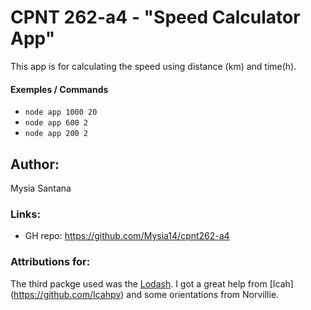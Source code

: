# CPNT 262-a4 - "Speed Calculator App"
This app is for calculating the speed using distance (km) and time(h).
#### Exemples / Commands

- ```node app 1000 20```
- ```node app 600 2```
- ```node app 200 2```
## Author: 
Mysia Santana

### Links:
* GH repo: https://github.com/Mysia14/cpnt262-a4


 ###  Attributions for: 
 The third packge used was the [Lodash](https://lodash.com/docs/4.17.15#divide).
 I got a great help from [Icah] (https://github.com/Icahpv) and some orientations from Norvillie.



